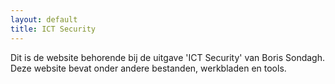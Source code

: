 ```yaml
---
layout: default
title: ICT Security
---
```

Dit is de website behorende bij de uitgave 'ICT Security' van Boris Sondagh. \
Deze website bevat onder andere bestanden, werkbladen en tools.